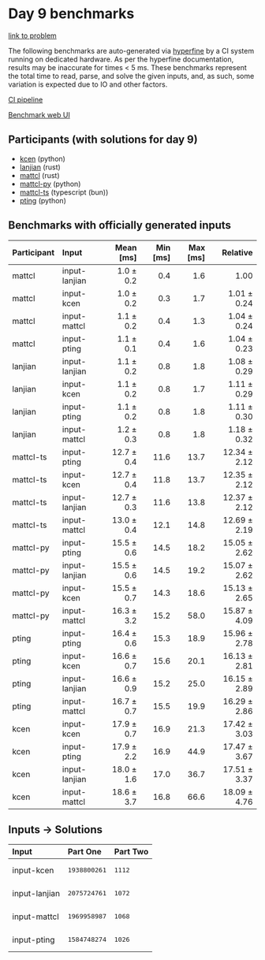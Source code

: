 # Day 9 benchmarks

[link to problem](https://adventofcode.com/2023/day/9)

The following benchmarks are auto-generated via
[hyperfine](https://github.com/sharkdp/hyperfine) by a CI system running on
dedicated hardware. As per the hyperfine documentation, results may be
inaccurate for times < 5 ms. These benchmarks represent the total time to read,
parse, and solve the given inputs, and, as such, some variation is expected due
to IO and other factors.

[CI pipeline](http://ci.papercode.net:8080/teams/main/pipelines/aoc2023)

[Benchmark web UI](https://aoc.ancalagon.black)


## Participants (with solutions for day 9)

- [kcen](https://github.com/kcen/aoc2023) (python)
- [lanjian](https://github.com/lanjian/aoc-2023) (rust)
- [mattcl](https://github.com/mattcl/aoc2023) (rust)
- [mattcl-py](https://github.com/mattcl/aoc2023-py) (python)
- [mattcl-ts](https://github.com/mattcl/aoc2023-js) (typescript (bun))
- [pting](https://github.com/pting/aoc2023) (python)


## Benchmarks with officially generated inputs

| Participant | Input | Mean [ms] | Min [ms] | Max [ms] | Relative |
|:---|:---|---:|---:|---:|---:|
| mattcl | input-lanjian | 1.0 ± 0.2 | 0.4 | 1.6 | 1.00 |
| mattcl | input-kcen | 1.0 ± 0.2 | 0.3 | 1.7 | 1.01 ± 0.24 |
| mattcl | input-mattcl | 1.1 ± 0.2 | 0.4 | 1.3 | 1.04 ± 0.24 |
| mattcl | input-pting | 1.1 ± 0.1 | 0.4 | 1.6 | 1.04 ± 0.23 |
| lanjian | input-lanjian | 1.1 ± 0.2 | 0.8 | 1.8 | 1.08 ± 0.29 |
| lanjian | input-kcen | 1.1 ± 0.2 | 0.8 | 1.7 | 1.11 ± 0.29 |
| lanjian | input-pting | 1.1 ± 0.2 | 0.8 | 1.8 | 1.11 ± 0.30 |
| lanjian | input-mattcl | 1.2 ± 0.3 | 0.8 | 1.8 | 1.18 ± 0.32 |
| mattcl-ts | input-pting | 12.7 ± 0.4 | 11.6 | 13.7 | 12.34 ± 2.12 |
| mattcl-ts | input-kcen | 12.7 ± 0.4 | 11.8 | 13.7 | 12.35 ± 2.12 |
| mattcl-ts | input-lanjian | 12.7 ± 0.3 | 11.6 | 13.8 | 12.37 ± 2.12 |
| mattcl-ts | input-mattcl | 13.0 ± 0.4 | 12.1 | 14.8 | 12.69 ± 2.19 |
| mattcl-py | input-pting | 15.5 ± 0.6 | 14.5 | 18.2 | 15.05 ± 2.62 |
| mattcl-py | input-lanjian | 15.5 ± 0.6 | 14.5 | 19.2 | 15.07 ± 2.62 |
| mattcl-py | input-kcen | 15.5 ± 0.7 | 14.3 | 18.6 | 15.13 ± 2.65 |
| mattcl-py | input-mattcl | 16.3 ± 3.2 | 15.2 | 58.0 | 15.87 ± 4.09 |
| pting | input-pting | 16.4 ± 0.6 | 15.3 | 18.9 | 15.96 ± 2.78 |
| pting | input-kcen | 16.6 ± 0.7 | 15.6 | 20.1 | 16.13 ± 2.81 |
| pting | input-lanjian | 16.6 ± 0.9 | 15.2 | 25.0 | 16.15 ± 2.89 |
| pting | input-mattcl | 16.7 ± 0.7 | 15.5 | 19.9 | 16.29 ± 2.86 |
| kcen | input-kcen | 17.9 ± 0.7 | 16.9 | 21.3 | 17.42 ± 3.03 |
| kcen | input-pting | 17.9 ± 2.2 | 16.9 | 44.9 | 17.47 ± 3.67 |
| kcen | input-lanjian | 18.0 ± 1.6 | 17.0 | 36.7 | 17.51 ± 3.37 |
| kcen | input-mattcl | 18.6 ± 3.7 | 16.8 | 66.6 | 18.09 ± 4.76 |


## Inputs -> Solutions

| Input | Part One | Part Two |
|:---|:---|:---|
|input-kcen|<pre>1938800261</pre>|<pre>1112</pre>|
|input-lanjian|<pre>2075724761</pre>|<pre>1072</pre>|
|input-mattcl|<pre>1969958987</pre>|<pre>1068</pre>|
|input-pting|<pre>1584748274</pre>|<pre>1026</pre>|